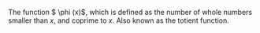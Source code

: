 The function $ \phi (x)$, which is defined as the number of whole
numbers smaller than $x$, and coprime to $x$. Also known as the totient
function.

